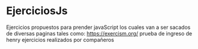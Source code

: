 # EjerciciosJs
Ejercicios propuestos para prender javaScript los cuales van a ser sacados de diversas paginas tales como:
    https://exercism.org/
    prueba de ingreso de henry
    ejercicios realizados por compañeros
